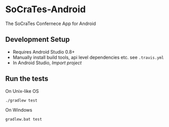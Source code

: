 # SoCraTes-Android

The SoCraTes Confernece App for Android

## Development Setup

* Requires Android Studio 0.8+
* Manually install build tools, api level dependencies etc. see `.travis.yml`
* In Android Studio, _Import project_


## Run the tests

On Unix-like OS

`./gradlew test`

On Windows

`gradlew.bat test`
